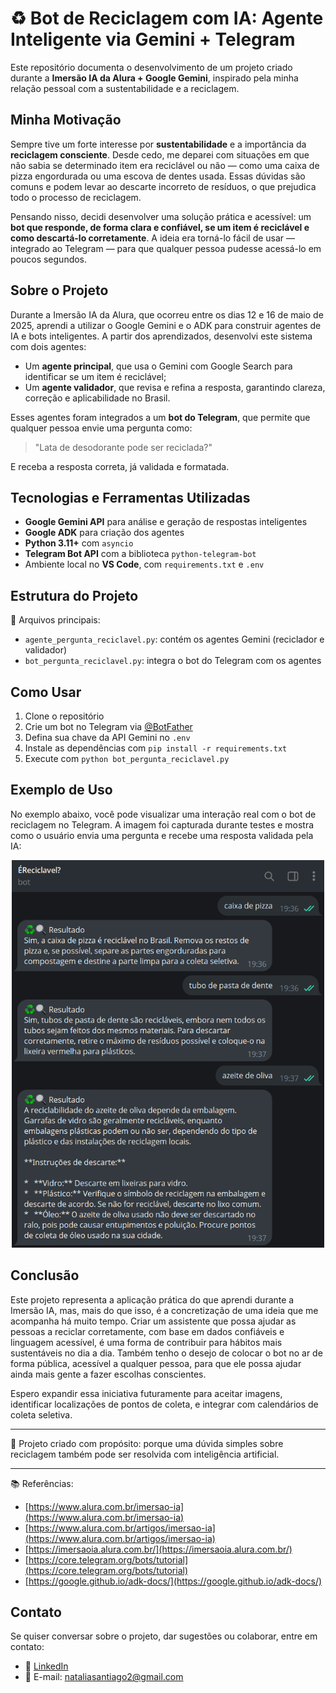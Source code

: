 # ♻️ Bot de Reciclagem com IA: Agente Inteligente via Gemini + Telegram

Este repositório documenta o desenvolvimento de um projeto criado durante a **Imersão IA da Alura + Google Gemini**, inspirado pela minha relação pessoal com a sustentabilidade e a reciclagem.

## Minha Motivação

Sempre tive um forte interesse por **sustentabilidade** e a importância da **reciclagem consciente**. Desde cedo, me deparei com situações em que não sabia se determinado item era reciclável ou não — como uma caixa de pizza engordurada ou uma escova de dentes usada. Essas dúvidas são comuns e podem levar ao descarte incorreto de resíduos, o que prejudica todo o processo de reciclagem.

Pensando nisso, decidi desenvolver uma solução prática e acessível: um **bot que responde, de forma clara e confiável, se um item é reciclável e como descartá-lo corretamente**. A ideia era torná-lo fácil de usar — integrado ao Telegram — para que qualquer pessoa pudesse acessá-lo em poucos segundos.

## Sobre o Projeto

Durante a Imersão IA da Alura, que ocorreu entre os dias 12 e 16 de maio de 2025, aprendi a utilizar o Google Gemini e o ADK para construir agentes de IA e bots inteligentes. A partir dos aprendizados, desenvolvi este sistema com dois agentes:

* Um **agente principal**, que usa o Gemini com Google Search para identificar se um item é reciclável;
* Um **agente validador**, que revisa e refina a resposta, garantindo clareza, correção e aplicabilidade no Brasil.

Esses agentes foram integrados a um **bot do Telegram**, que permite que qualquer pessoa envie uma pergunta como:

> "Lata de desodorante pode ser reciclada?"

E receba a resposta correta, já validada e formatada.

## Tecnologias e Ferramentas Utilizadas

* **Google Gemini API** para análise e geração de respostas inteligentes
* **Google ADK** para criação dos agentes
* **Python 3.11+** com `asyncio`
* **Telegram Bot API** com a biblioteca `python-telegram-bot`
* Ambiente local no **VS Code**, com `requirements.txt` e `.env`

## Estrutura do Projeto

📁 Arquivos principais:

* `agente_pergunta_reciclavel.py`: contém os agentes Gemini (reciclador e validador)
* `bot_pergunta_reciclavel.py`: integra o bot do Telegram com os agentes

## Como Usar

1. Clone o repositório
2. Crie um bot no Telegram via [@BotFather](https://t.me/BotFather)
3. Defina sua chave da API Gemini no `.env`
4. Instale as dependências com `pip install -r requirements.txt`
5. Execute com `python bot_pergunta_reciclavel.py`

## Exemplo de Uso

No exemplo abaixo, você pode visualizar uma interação real com o bot de reciclagem no Telegram. A imagem foi capturada durante testes e mostra como o usuário envia uma pergunta e recebe uma resposta validada pela IA:

<p align="center">
  <img src="exemplo-bot-reciclagem.png" alt="Exemplo de uso do bot de reciclagem no Telegram" width="500"/>
</p>

## Conclusão

Este projeto representa a aplicação prática do que aprendi durante a Imersão IA, mas, mais do que isso, é a concretização de uma ideia que me acompanha há muito tempo. Criar um assistente que possa ajudar as pessoas a reciclar corretamente, com base em dados confiáveis e linguagem acessível, é uma forma de contribuir para hábitos mais sustentáveis no dia a dia. Também tenho o desejo de colocar o bot no ar de forma pública, acessível a qualquer pessoa, para que ele possa ajudar ainda mais gente a fazer escolhas conscientes.

Espero expandir essa iniciativa futuramente para aceitar imagens, identificar localizações de pontos de coleta, e integrar com calendários de coleta seletiva.

---

💚 Projeto criado com propósito: porque uma dúvida simples sobre reciclagem também pode ser resolvida com inteligência artificial.

---

📚 Referências:

* [https://www.alura.com.br/imersao-ia](https://www.alura.com.br/imersao-ia)
* [https://www.alura.com.br/artigos/imersao-ia](https://www.alura.com.br/artigos/imersao-ia)
* [https://imersaoia.alura.com.br/](https://imersaoia.alura.com.br/)
* [https://core.telegram.org/bots/tutorial](https://core.telegram.org/bots/tutorial)
* [https://google.github.io/adk-docs/](https://google.github.io/adk-docs/)

## Contato

Se quiser conversar sobre o projeto, dar sugestões ou colaborar, entre em contato:

- 💼 [LinkedIn](https://www.linkedin.com/in/santiagonat/)
- 📧 E-mail: [nataliasantiago2@gmail.com](mailto:nataliasantiago2@gmail.com)

